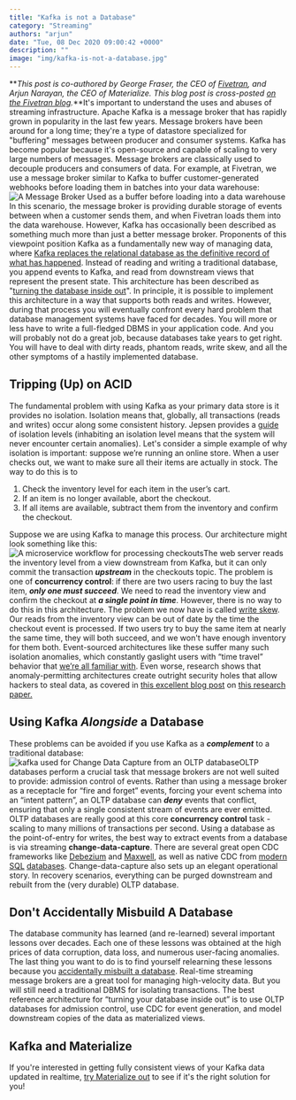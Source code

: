 ```yaml
---
title: "Kafka is not a Database"
category: "Streaming"
authors: "arjun"
date: "Tue, 08 Dec 2020 09:00:42 +0000"
description: ""
image: "img/kafka-is-not-a-database.jpg"
---
```


**_This post is co-authored by George Fraser, the CEO of [Fivetran](http://fivetran.com), and Arjun Narayan, the CEO of Materialize. This blog post is cross-posted [on the Fivetran blog](https://fivetran.com/blog/kafka-is-not-a-database)._**It's important to understand the uses and abuses of streaming infrastructure. Apache Kafka is a message broker that has rapidly grown in popularity in the last few years. Message brokers have been around for a long time; they're a type of datastore specialized for "buffering" messages between producer and consumer systems. Kafka has become popular because it's open-source and capable of scaling to very large numbers of messages. Message brokers are classically used to decouple producers and consumers of data. For example, at Fivetran, we use a message broker similar to Kafka to buffer customer-generated webhooks before loading them in batches into your data warehouse:![A Message Broker Used as a buffer before loading into a data warehouse](https://materialize.com/wp-content/uploads/2020/12/kafka_overview.png)In this scenario, the message broker is providing durable storage of events between when a customer sends them, and when Fivetran loads them into the data warehouse. However, Kafka has occasionally been described as something much more than just a better message broker. Proponents of this viewpoint position Kafka as a fundamentally new way of managing data, where [Kafka replaces the relational database as the definitive record of what has happened](https://www.confluent.io/blog/okay-store-data-apache-kafka/). Instead of reading and writing a traditional database, you append events to Kafka, and read from downstream views that represent the present state. This architecture has been described as "[turning the database inside out](https://www.confluent.io/blog/turning-the-database-inside-out-with-apache-samza/)". In principle, it is possible to implement this architecture in a way that supports both reads and writes. However, during that process you will eventually confront every hard problem that database management systems have faced for decades. You will more or less have to write a full-fledged DBMS in your application code. And you will probably not do a great job, because databases take years to get right. You will have to deal with dirty reads, phantom reads, write skew, and all the other symptoms of a hastily implemented database.

## Tripping (Up) on ACID

The fundamental problem with using Kafka as your primary data store is it provides no isolation. Isolation means that, globally, all transactions (reads and writes) occur along some consistent history. Jepsen provides a [guide](https://jepsen.io/consistency) of isolation levels (inhabiting an isolation level means that the system will never encounter certain anomalies). Let's consider a simple example of why isolation is important: suppose we’re running an online store. When a user checks out, we want to make sure all their items are actually in stock. The way to do this is to

1. Check the inventory level for each item in the user’s cart.
2. If an item is no longer available, abort the checkout.
3. If all items are available, subtract them from the inventory and confirm the checkout.

Suppose we are using Kafka to manage this process. Our architecture might look something like this:![A microservice workflow for processing checkouts](https://materialize.com/wp-content/uploads/2020/12/kafka_checkout.png)The web server reads the inventory level from a view downstream from Kafka, but it can only commit the transaction **_upstream_** in the checkouts topic. The problem is one of **concurrency control**: if there are two users racing to buy the last item, **_only one must succeed_**. We need to read the inventory view and confirm the checkout at **_a single point in time_**. However, there is no way to do this in this architecture. The problem we now have is called [write skew](http://justinjaffray.com/what-does-write-skew-look-like/). Our reads from the inventory view can be out of date by the time the checkout event is processed. If two users try to buy the same item at nearly the same time, they will both succeed, and we won't have enough inventory for them both. Event-sourced architectures like these suffer many such isolation anomalies, which constantly gaslight users with “time travel” behavior that [we’re all familiar with](https://www.google.com/search?q=facebook+unread+notification+glitch). Even worse, research shows that anomaly-permitting architectures create outright security holes that allow hackers to steal data, as covered in [this excellent blog post](https://www.cockroachlabs.com/blog/acid-rain/) on [this research paper.](http://www.bailis.org/papers/acidrain-sigmod2017.pdf) 

## Using Kafka **_Alongside_** a Database

These problems can be avoided if you use Kafka as a **_complement_** to a traditional database:![kafka used for Change Data Capture from an OLTP database](https://materialize.com/wp-content/uploads/2020/12/kafka_oltp_flow.png)OLTP databases perform a crucial task that message brokers are not well suited to provide: admission control of events. Rather than using a message broker as a receptacle for “fire and forget” events, forcing your event schema into an “intent pattern”, an OLTP database can **_deny_** events that conflict, ensuring that only a single consistent stream of events are ever emitted. OLTP databases are really good at this core **concurrency control** task - scaling to many millions of transactions per second. Using a database as the point-of-entry for writes, the best way to extract events from a database is via streaming **change-data-capture**. There are several great open CDC frameworks like [Debezium](http://debezium.io) and [Maxwell](http://maxwells-daemon.io/), as well as native CDC from [modern](https://www.cockroachlabs.com/docs/stable/change-data-capture.html) [SQL](https://docs.oracle.com/cd/B28359_01/server.111/b28313/cdc.htm) [databases](https://docs.yugabyte.com/latest/architecture/docdb-replication/change-data-capture/). Change-data-capture also sets up an elegant operational story. In recovery scenarios, everything can be purged downstream and rebuilt from the (very durable) OLTP database.

## Don't Accidentally Misbuild A Database

The database community has learned (and re-learned) several important lessons over decades. Each one of these lessons was obtained at the high prices of data corruption, data loss, and numerous user-facing anomalies. The last thing you want to do is to find yourself relearning these lessons because you [accidentally misbuilt a database](https://www.oreilly.com/library/view/strata-hadoop/9781491944608/video244677.html). Real-time streaming message brokers are a great tool for managing high-velocity data. But you will still need a traditional DBMS for isolating transactions. The best reference architecture for “turning your database inside out” is to use OLTP databases for admission control, use CDC for event generation, and model downstream copies of the data as materialized views.

## Kafka and Materialize

If you're interested in getting fully consistent views of your Kafka data updated in realtime, [try Materialize out](https://materialize.com/quickstart/) to see if it's the right solution for you!